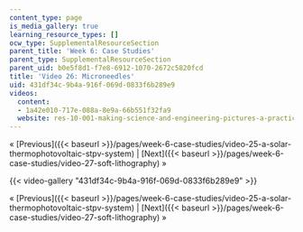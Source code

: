 ```yaml
---
content_type: page
is_media_gallery: true
learning_resource_types: []
ocw_type: SupplementalResourceSection
parent_title: 'Week 6: Case Studies'
parent_type: SupplementalResourceSection
parent_uid: b0e5f8d1-f7e8-6912-1070-2672c5820fcd
title: 'Video 26: Microneedles'
uid: 431df34c-9b4a-916f-069d-0833f6b289e9
videos:
  content:
  - 1a42e010-717e-088a-8e9a-66b551f32fa9
  website: res-10-001-making-science-and-engineering-pictures-a-practical-guide-to-presenting-your-work-spring-2016
---
```


« [Previous]({{< baseurl >}}/pages/week-6-case-studies/video-25-a-solar-thermophotovoltaic-stpv-system) | [Next]({{< baseurl >}}/pages/week-6-case-studies/video-27-soft-lithography) »

{{< video-gallery "431df34c-9b4a-916f-069d-0833f6b289e9" >}}


« [Previous]({{< baseurl >}}/pages/week-6-case-studies/video-25-a-solar-thermophotovoltaic-stpv-system) | [Next]({{< baseurl >}}/pages/week-6-case-studies/video-27-soft-lithography) »